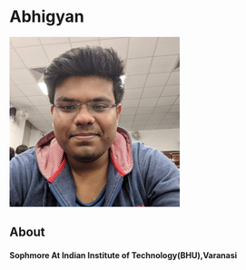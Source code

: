 # Abhigyan
![Abhigyan](ab1.png)


## About
#### Sophmore At Indian Institute of Technology(BHU),Varanasi

